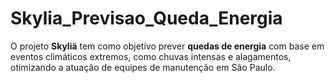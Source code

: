 # Skylia_Previsao_Queda_Energia
O projeto **Skyliä** tem como objetivo prever **quedas de energia** com base em eventos climáticos extremos, como chuvas intensas e alagamentos, otimizando a atuação de equipes de manutenção em São Paulo.
